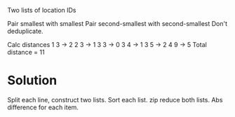 Two lists of location IDs

Pair smallest with smallest
Pair second-smallest with second-smallest
Don't deduplicate.

Calc distances
1 3 -> 2
2 3 -> 1
3 3 -> 0
3 4 -> 1
3 5 -> 2
4 9 -> 5
Total distance = 11

# Solution

Split each line, construct two lists.
Sort each list.
zip reduce both lists.
    Abs difference for each item.